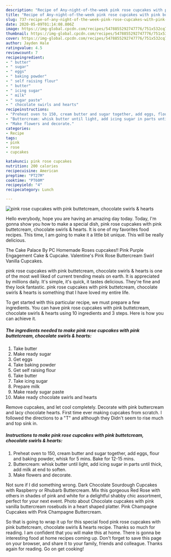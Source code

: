 ```yaml
---
description: "Recipe of Any-night-of-the-week pink rose cupcakes with pink buttetcream, chocolate swirls &amp;amp; hearts"
title: "Recipe of Any-night-of-the-week pink rose cupcakes with pink buttetcream, chocolate swirls &amp;amp; hearts"
slug: 737-recipe-of-any-night-of-the-week-pink-rose-cupcakes-with-pink-buttetcream-chocolate-swirls-and-amp-hearts
date: 2020-05-09T01:14:08.806Z
image: https://img-global.cpcdn.com/recipes/5478855292747776/751x532cq70/pink-rose-cupcakes-with-pink-buttetcream-chocolate-swirls-hearts-recipe-main-photo.jpg
thumbnail: https://img-global.cpcdn.com/recipes/5478855292747776/751x532cq70/pink-rose-cupcakes-with-pink-buttetcream-chocolate-swirls-hearts-recipe-main-photo.jpg
cover: https://img-global.cpcdn.com/recipes/5478855292747776/751x532cq70/pink-rose-cupcakes-with-pink-buttetcream-chocolate-swirls-hearts-recipe-main-photo.jpg
author: Jayden Hale
ratingvalue: 4.5
reviewcount: 7
recipeingredient:
- " butter"
- " sugar"
- " eggs"
- " baking powder"
- " self raising flour"
- " butter"
- " icing sugar"
- " milk"
- " sugar paste"
- " chocolate swirls and hearts"
recipeinstructions:
- "Preheat oven to 150, cream butter and sugar together, add eggs, flour and baking powder, whisk for 5 mins. Bake for 12-15 mins."
- "Buttercream: whisk butter until light, add icing sugar in parts until thick, add milk at end to soften."
- "Make flowers and decorate."
categories:
- Recipe
tags:
- pink
- rose
- cupcakes

katakunci: pink rose cupcakes 
nutrition: 200 calories
recipecuisine: American
preptime: "PT27M"
cooktime: "PT60M"
recipeyield: "4"
recipecategory: Lunch

---
```



![pink rose cupcakes with pink buttetcream, chocolate swirls &amp; hearts](https://img-global.cpcdn.com/recipes/5478855292747776/751x532cq70/pink-rose-cupcakes-with-pink-buttetcream-chocolate-swirls-hearts-recipe-main-photo.jpg)

Hello everybody, hope you are having an amazing day today. Today, I'm gonna show you how to make a special dish, pink rose cupcakes with pink buttetcream, chocolate swirls &amp; hearts. It is one of my favorites food recipes. This time, I am going to make it a little bit unique. This will be really delicious.

The Cake Palace By PC Homemade Roses cupcakes!! Pink Purple Engagement Cake &amp; Cupcake. Valentine&#39;s Pink Rose Buttercream Swirl Vanilla Cupcakes.

pink rose cupcakes with pink buttetcream, chocolate swirls &amp; hearts is one of the most well liked of current trending meals on earth. It is appreciated by millions daily. It's simple, it's quick, it tastes delicious. They're fine and they look fantastic. pink rose cupcakes with pink buttetcream, chocolate swirls &amp; hearts is something that I have loved my entire life.


To get started with this particular recipe, we must prepare a few ingredients. You can have pink rose cupcakes with pink buttetcream, chocolate swirls &amp; hearts using 10 ingredients and 3 steps. Here is how you can achieve it.

<!--inarticleads1-->

##### The ingredients needed to make pink rose cupcakes with pink buttetcream, chocolate swirls &amp; hearts:

1. Take  butter
1. Make ready  sugar
1. Get  eggs
1. Take  baking powder
1. Get  self raising flour
1. Take  butter
1. Take  icing sugar
1. Prepare  milk
1. Make ready  sugar paste
1. Make ready  chocolate swirls and hearts


Remove cupcakes, and let cool completely. Decorate with pink buttercream and lacy chocolate hearts. First time ever making cupcakes from scratch. I followed the directions to a &#34;T&#34; and although they Didn&#39;t seem to rise much and top sink in. 

<!--inarticleads2-->

##### Instructions to make pink rose cupcakes with pink buttetcream, chocolate swirls &amp; hearts:

1. Preheat oven to 150, cream butter and sugar together, add eggs, flour and baking powder, whisk for 5 mins. Bake for 12-15 mins.
1. Buttercream: whisk butter until light, add icing sugar in parts until thick, add milk at end to soften.
1. Make flowers and decorate.


Not sure if I did something wrong. Dark Chocolate Sourdough Cupcakes with Raspberry or Rhubarb Buttercream. Mix this gorgeous Red Rose with others in shades of pink and white for a delightful shabby chic assortment, perfect for your next event. Photo about Chocolate cupcakes with pink vanilla buttercream rosebuds in a heart shaped platter. Pink Champagne Cupcakes with Pink Champagne Buttercream. 

So that is going to wrap it up for this special food pink rose cupcakes with pink buttetcream, chocolate swirls &amp; hearts recipe. Thanks so much for reading. I am confident that you will make this at home. There is gonna be interesting food at home recipes coming up. Don't forget to save this page on your browser, and share it to your family, friends and colleague. Thanks again for reading. Go on get cooking!
